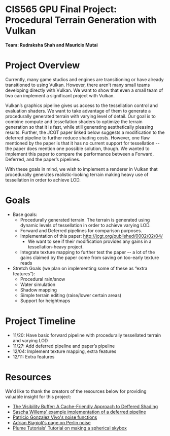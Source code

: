 # CIS565 GPU Final Project: Procedural Terrain Generation with Vulkan

__Team: Rudraksha Shah and Mauricio Mutai__

Project Overview
=================

Currently, many game studios and engines are transitioning or have already transitioned to using Vulkan. However, there aren’t many small teams developing directly with Vulkan. We want to show that even a small team of two can implement a significant project with Vulkan.

Vulkan’s graphics pipeline gives us access to the tessellation control and evaluation shaders. We want to take advantage of them to generate a procedurally generated terrain with varying level of detail. Our goal is to combine compute and tessellation shaders to optimize the terrain generation so that it is fast, while still generating aesthetically pleasing results. Further, the JCGT paper linked below suggests a modification to the deferred pipeline to further reduce shading costs. However, one flaw mentioned by the paper is that it has no current support for tessellation -- the paper does mention one possible solution, though. We wanted to implement this paper to compare the performance between a Forward, Deferred, and the paper’s pipelines.

With these goals in mind, we wish to implement a renderer in Vulkan that procedurally generates realistic-looking terrain making heavy use of tessellation in order to achieve LOD.


Goals
==========

-   Base goals:
    -   Procedurally generated terrain. The terrain is generated using dynamic levels of tessellation in order to achieve varying LOD.
    -   Forward and Deferred pipelines for comparison purposes.
    -   Implementation of this paper: http://jcgt.org/published/0002/02/04/
        -   We want to see if their modification provides any gains in a tessellation-heavy project.
    -   Integrate texture mapping to further test the paper -- a lot of the gains claimed by the paper come from saving on too-early texture reads
-   Stretch Goals (we plan on implementing some of these as “extra features”):
    -   Procedural rain/snow
    -   Water simulation
    -   Shadow mapping
    -   Simple terrain editing (raise/lower certain areas)
    -   Support for heightmaps


Project Timeline
============

-   11/20: Have basic forward pipeline with procedurally tessellated terrain and varying LOD
-   11/27: Add deferred pipeline and paper’s pipeline
-   12/04: Implement texture mapping, extra features
-   12/11: Extra features


Resources
==========

We'd like to thank the creators of the resources below for providing valuable insight for this project:

-   [The Visibility Buffer: A Cache-Friendly Approach to Deffered Shading](http://jcgt.org/published/0002/02/04/)
-   [Sascha Willems' example implementation of a deferred pipeline](https://github.com/SaschaWillems/Vulkan/blob/master/examples/deferred/deferred.cpp)
-   [Patricio Gonzalez Vivo's noise functions](https://gist.github.com/patriciogonzalezvivo/670c22f3966e662d2f83)
-   [Adrian Biagioli's page on Perlin noise](http://flafla2.github.io/2014/08/09/perlinnoise.html)
-   [Plume Tutorials' Tutorial on making a spherical skybox](https://plumetutorials.wordpress.com/2013/10/09/3d-tutorial-making-a-skybox/)
